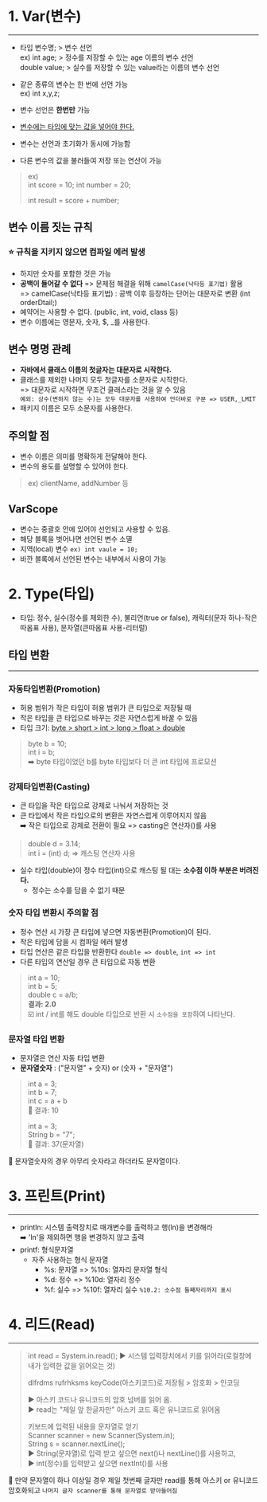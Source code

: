 
# 1.  Var(변수)
<hr/>

- 타입 변수명; > 변수 선언  
ex) int age; > 정수를 저장할 수 있는 age 이름의 변수 선언  
    double value; > 실수를 저장할 수 있는 value라는 이름의 변수 선언  


- 같은 종류의 변수는 한 번에 선언 가능  
 ex) int x,y,z;
- 변수 선언은 __한번만__ 가능
- <u> 변수에는 타입에 맞는 값을 넣어야 한다. </u>  
- 변수는 선언과 초기화가 동시에 가능함
- 다른 변수의 값을 불러들여 저장 또는 연산이 가능  
> ex)  
> int score = 10;
> int number = 20;
> 
> int result = score + number;

## 변수 이름 짓는 규칙
### ⭐ 규칙을 지키지 않으면 컴파일 에러 발생
- 하지만 숫자를 포함한 것은 가능
- __공백이 들어갈 수 없다__ => 문제점 해결을 위해 `camelCase(낙타등 표기법)` 활용  
  => camelCase(낙타등 표기법) : 공백 이후 등장하는 단어는 대문자로 변환 (int orderDtail;)
- 예약어는 사용할 수 없다. (public, int, void, class 등)
- 변수 이름에는 영문자, 숫자, $, _를 사용한다. 

## 변수 명명 관례
- __자바에서 클래스 이름의 첫글자는 대문자로 시작한다.__ 
- 클래스를 제외한 나머지 모두 첫글자를 소문자로 시작한다.  
  => 대문자로 시작하면 무조건 클래스라는 것을 알 수 있음  
`예외: 상수(변하지 않는 수)는 모두 대문자를 사용하여 언더바로 구분 => USER,_LMIT`
- 패키지 이름은 모두 소문자를 사용한다. 

## 주의할 점
- 변수 이름은 의미를 명확하게 전달해야 한다. 
- 변수의 용도를 설명할 수 있어야 한다.
> ex)
> clientName, addNumber 등

## VarScope
- 변수는 중괄호 안에 있어야 선언되고 사용할 수 있음. 
- 해당 블록을 벗어나면 선언된 변수 소멸
- 지역(local) 변수 `ex) int vaule = 10;`
- 바깐 블록에서 선언된 변수는 내부에서 사용이 가능

# 2. Type(타입)
- 타입: 정수, 실수(정수를 제외한 수), 불리언(true or false), 캐릭터(문자 하나-작은 따옴표 사용), 문자열(큰따옴표 사용-리터럴)


## 타입 변환
<hr/>

### 자동타입변환(Promotion)
- 허용 범위가 작은 타입이 허용 범위가 큰 타입으로 저장될 때
- 작은 타입을 큰 타입으로 바꾸는 것은 자연스럽게 바꿀 수 있음
- 타입 크기: <u> byte > short > int > long > float > double </u>
> byte b = 10;  
> int i = b;  
> ➡️ byte 타입이었던 b를 byte 타입보다 더 큰 int 타입에 프로모션

### 강제타입변환(Casting)
- 큰 타입을 작은 타입으로 강제로 나눠서 저장하는 것
- 큰 타입에서 작은 타입으로의 변환은 자연스럽게 이루어지지 않음  
  ➡️ 작은 타입으로 강제로 전환이 필요 => casting은 연산자()를 사용
> double d = 3.14;  
> int i = (int) d;  => 캐스팅 연산자 사용
- 실수 타입(double)이 정수 타입(int)으로 캐스팅 될 대는 **소수점 이하 부분은 버려진다.**
  - 정수는 소수를 담을 수 없기 때문

### 숫자 타입 변환시 주의할 점
- 정수 연산 시 가장 큰 타입에 넣으면 자동변환(Promotion)이 된다. 
- 작은 타입에 담을 시 컴파일 에러 발생
- 타입 연산은 같은 타입을 반환한다 `double => double`, `int => int`
- 다른 타입의 연산일 경우 큰 타입으로 자동 변환
> int a = 10;  
> int b = 5;  
> double c = a/b;  
> **결과: 2.0**  
☑️ int / int를 해도 double 타입으로 반환 시 `소수점을 포함`하여 나타난다. 

### 문자열 타입 변환
- 문자열은 연산 자동 타입 변환
- **문자열숫자** : ("문자열" + 숫자) or (숫자 + "문자열")
> int a = 3;  
> int b = 7;  
> int c = a + b  
> 🔸 결과: 10  
> 
> int a = 3;   
> String b = "7";  
> 🔸 결과: 37(문자열)  

📌 문자열숫자의 경우 아무리 숫자라고 하더라도 문자열이다.

# 3. 프린트(Print)
<hr/>

- println: 시스템 출력장치로 매개변수를 출력하고 행(ln)을 변경해라  
  ➡️ 'ln'을 제외하면 행을 변경하지 않고 출력
- printf: 형식문자열
  - 자주 사용하는 형식 문자열 
    - %s: 문자열 => %10s: 열자리 문자열 형식
    - %d: 정수 => %10d: 열자리 정수
    - %f: 실수 => %10f: 열자리 실수 `%10.2: 소수점 둘째자리까지 표시`

# 4. 리드(Read)
<hr/>

> int read = System.in.read();  ▶️  시스템 입력장치에서 키를 읽어라(로컬창에 내가 입력한 값을 읽어오는 것)  
> 
> dlfrdms rufrhksms keyCode(아스키코드)로 저장됨 > 암호화 > 인코딩
> 
> ▶️ 아스키 코드나 유니코드의 암호 넘버를 읽어 옴.   
> ▶️ read는 "제일 앞 한글자만" 아스키 코드 혹은 유니코드로 읽어옴
> 
> 키보드에 입력된 내용을 문자열로 얻기  
> Scanner scanner = new Scanner(System.in);  
> String s = scanner.nextLine();  
> ▶️ String(문자열)로 입력 받고 싶으면 next()나 nextLine()를 사용하고,  
> ▶️ int(정수)를 입력받고 싶으면 nextInt()를 사용

📌 만약 문자열이 하나 이상일 경우 제일 첫번째 글자만 read를 통해 아스키 or 유니코드 암호화되고 `나머지 글자 scanner를 통해 문자열로 받아들어짐` 

